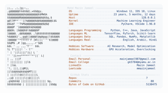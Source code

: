 <picture>
  <source srcset="https://raw.githubusercontent.com/mmazinjameel/mmazinjameel/main/dark_mode.svg?v=1744863161" media="(prefers-color-scheme: dark)">
  <img src="https://raw.githubusercontent.com/mmazinjameel/mmazinjameel/main/light_mode.svg?v=1744863161">
</picture>
